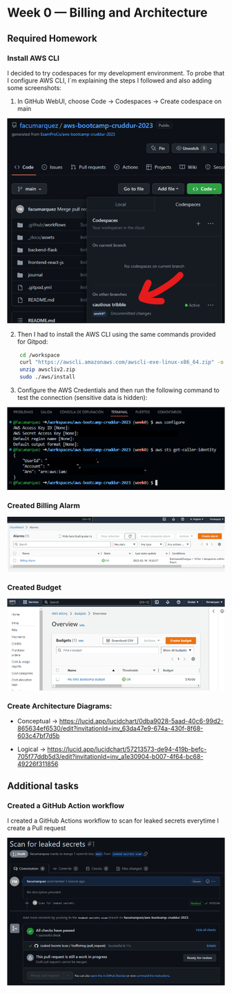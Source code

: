 # Week 0 — Billing and Architecture

## Required Homework

### Install AWS CLI

I decided to try codespaces for my development environment.
To probe that I configure AWS CLI, I´m explaining the steps I followed and also adding some screenshots:

1. In GitHub WebUI, choose Code -> Codespaces -> Create codespace on main

![](img/w0-github-codespaces.png)

2. Then I had to install the AWS CLI using the same commands provided for Gitpod:

``` bash
    cd /workspace
    curl "https://awscli.amazonaws.com/awscli-exe-linux-x86_64.zip" -o "awscliv2.zip"
    unzip awscliv2.zip
    sudo ./aws/install
```

3. Configure the AWS Credentials and then run the following command to test the connection (sensitive data is hidden):

![](img/w0-aws-cli-screenshot.png)

### Created Billing Alarm

![](img/w0-aws-billing-alarm.png)

### Created Budget

![](img/w0-aws-budget.png)

### Create Architecture Diagrams:

* Conceptual -> https://lucid.app/lucidchart/0dba9028-5aad-40c6-99d2-865634ef6530/edit?invitationId=inv_63da47e9-674a-430f-8f68-603c47bf7d5b

* Logical -> https://lucid.app/lucidchart/57213573-de94-419b-befc-705f77ddb5d3/edit?invitationId=inv_a1e30904-b007-4f64-bc68-49226f311856

## Additional tasks

### Created a GitHub Action workflow

I created a GitHub Actions workflow to scan for leaked secrets everytime I create a Pull request

![](img/w0-gh-action.png)
